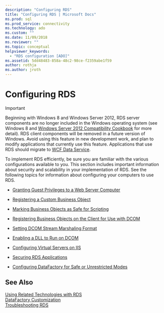```yaml
---
description: "Configuring RDS"
title: "Configuring RDS | Microsoft Docs"
ms.prod: sql
ms.prod_service: connectivity
ms.technology: ado
ms.custom: ""
ms.date: 11/09/2018
ms.reviewer: ""
ms.topic: conceptual
helpviewer_keywords: 
  - "RDS configuration [ADO]"
ms.assetid: 5dd48483-858a-48c2-98ce-f2359abe1f59
author: rothja
ms.author: jroth
---
```

# Configuring RDS
> [!IMPORTANT]
>  Beginning with Windows 8 and Windows Server 2012, RDS server components are no longer included in the Windows operating system (see Windows 8 and [Windows Server 2012 Compatibility Cookbook](https://www.microsoft.com/download/details.aspx?id=27416) for more detail). RDS client components will be removed in a future version of Windows. Avoid using this feature in new development work, and plan to modify applications that currently use this feature. Applications that use RDS should migrate to [WCF Data Service](/dotnet/framework/wcf/).  
  
 To implement RDS efficiently, be sure you are familiar with the various configurations available to you. This section includes important information about security and scalability in your implementation of RDS. See the following topics for information about configuring your computers to use RDS.  
  
-   [Granting Guest Privileges to a Web Server Computer](./granting-guest-privileges-to-a-web-server-computer.md)  
  
-   [Registering a Custom Business Object](./registering-a-custom-business-object.md)  
  
-   [Marking Business Objects as Safe for Scripting](./marking-business-objects-as-safe-for-scripting.md)  
  
-   [Registering Business Objects on the Client for Use with DCOM](./registering-business-objects-on-the-client-for-use-with-dcom.md)  
  
-   [Setting DCOM Stream Marshaling Format](./setting-dcom-stream-marshaling-format.md)  
  
-   [Enabling a DLL to Run on DCOM](./enabling-a-dll-to-run-on-dcom.md)  
  
-   [Configuring Virtual Servers on IIS](./configuring-virtual-servers-on-iis.md)  
  
-   [Securing RDS Applications](./securing-rds-applications.md)  
  
-   [Configuring DataFactory for Safe or Unrestricted Modes](./configuring-datafactory-for-safe-or-unrestricted-modes.md)  
  
## See Also  
 [Using Related Technologies with RDS](./using-related-technologies-with-rds.md)   
 [DataFactory Customization](./datafactory-customization.md)   
 [Troubleshooting RDS](./troubleshooting-rds.md)